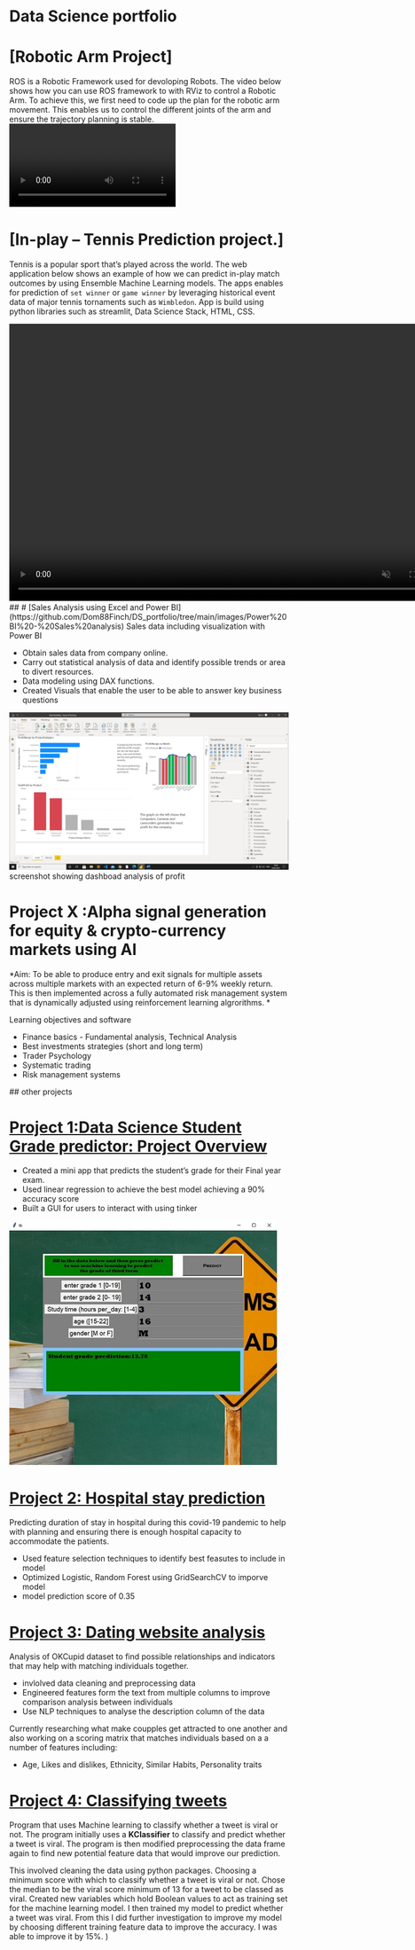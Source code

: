 # Data Science portfolio




# [Robotic Arm Project]
ROS is a Robotic Framework used for devoloping Robots. The video below shows how you can use ROS framework to with RViz to control a Robotic Arm. To achieve this, we first need to code up the plan for the robotic arm movement. This enables us to control the different joints of the arm and ensure the trajectory planning is stable.
<video src="https://user-images.githubusercontent.com/57221218/230620302-cb8a3fbf-b0f5-4b47-8143-cacc5786eb4f.mp4"></video>


# [In-play – Tennis Prediction project.]

Tennis is a popular sport that’s played across the world. The web application below shows an example of how we can predict in-play match outcomes by using Ensemble Machine Learning models. The apps enables for prediction of `set winner` or `game winner` by leveraging historical event data of major tennis tornaments such as `Wimbledon`.  App is build using python libraries such as streamlit, Data Science Stack, HTML, CSS.

<!-- <video src="https://user-images.githubusercontent.com/57221218/230629625-dcd1bbdd-0d79-4c52-9807-68a1a4c552b9.mp4"></video> -->

<video controls="" width="800" height="500" muted="" loop="" autoplay="">
<source src="https://user-images.githubusercontent.com/57221218/230629625-dcd1bbdd-0d79-4c52-9807-68a1a4c552b9.mp4" type="video/mp4">
</video>
## 
# [Sales Analysis using Excel and Power BI](https://github.com/Dom88Finch/DS_portfolio/tree/main/images/Power%20BI%20-%20Sales%20analysis)
Sales data including visualization with Power BI

* Obtain sales data from company online.
* Carry out statistical analysis of data and identify possible trends or area to divert resources.
* Data modeling using DAX functions.
* Created Visuals that enable the user to be able to answer key business questions 

![](/images/Power%20BI%20-%20Sales%20analysis/profit%20alalysis.jpg)
screenshot showing dashboad analysis of profit 



# Project X :Alpha signal generation for equity & crypto-currency markets using AI

*Aim: To be able to produce entry and exit signals for multiple assets across multiple markets with an expected return of  6-9% weekly return. This is then implemented across a fully automated risk management system that is dynamically adjusted using reinforcement learning algrorithms.  *

Learning objectives and software
  - Finance basics - Fundamental analysis, Technical Analysis 
  - Best investments strategies (short and long term)
  - Trader Psychology
  - Systematic trading 
  - Risk management systems



## other projects
# [Project 1:Data Science Student Grade predictor: Project Overview](https://github.com/Dom88Finch/student-grade-predictor)

* Created a mini app that predicts the student’s grade for their Final year exam.
* Used linear regression to achieve the best model achieving a 90% accuracy score
* Built a GUI for users to interact with using tinker

![](/images/grade_predictor_GUI.jpg)

# [Project 2: Hospital stay prediction](https://github.com/Dom88Finch/healthcare-analysis)
Predicting duration of stay in hospital during this covid-19 pandemic to help with planning and ensuring there is enough hospital capacity to accommodate the patients.

* Used feature selection techniques to identify best feasutes to include in model
* Optimized Logistic, Random Forest using GridSearchCV to imporve model 
* model prediction score of 0.35

# [Project 3: Dating website analysis](https://github.com/Dom88Finch/Dating-Analysis)
Analysis of OKCupid dataset to find possible relationships and indicators that may help with matching individuals together.

* invlolved data cleaning and preprocessing data
* Engineered features form the text from multiple columns to improve comparison analysis between individuals
* Use NLP techniques to analyse the description column of the data


Currently researching what make coupples get attracted to one another and also working on a scoring matrix that matches individuals based on a a number of features including:
- Age, Likes and dislikes,  Ethnicity, Similar Habits, Personality traits


# [Project 4: Classifying tweets](https://github.com/Dom88Finch/python-programs) 
 Program that uses Machine learning to classify whether a tweet is viral or not. The program initially uses a **KClassifier** to classify and predict whether a tweet is viral. The program is then modified preprocessing the data frame again to find new potential feature data that would improve our prediction. 
 
 This involved cleaning the data using python packages. Choosing a minimum score with which to classify whether a tweet is viral or not. Chose the median to be the viral score minimum of 13 for a tweet to be classed as viral. Created new variables which hold Boolean values to act as training set for the machine learning model. I then trained my model to predict whether a tweet was viral. From this I did further investigation to improve my model by choosing different training feature data to improve the accuracy. I was able to improve it by 15%. )
 
